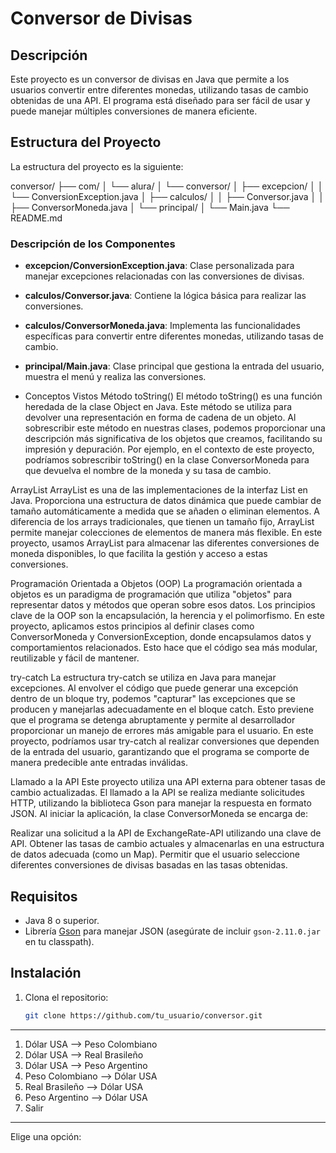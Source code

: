 # Conversor de Divisas

## Descripción
Este proyecto es un conversor de divisas en Java que permite a los usuarios convertir entre diferentes monedas, utilizando tasas de cambio obtenidas de una API.
El programa está diseñado para ser fácil de usar y puede manejar múltiples conversiones de manera eficiente.

## Estructura del Proyecto
La estructura del proyecto es la siguiente:

conversor/
├── com/
│   └── alura/
│       └── conversor/
│           ├── excepcion/
│           │   └── ConversionException.java
│           ├── calculos/
│           │   ├── Conversor.java
│           │   ├── ConversorMoneda.java
│           └── principal/
│               └── Main.java
└── README.md


### Descripción de los Componentes
- **excepcion/ConversionException.java**: Clase personalizada para manejar excepciones relacionadas con las conversiones de divisas.
- **calculos/Conversor.java**: Contiene la lógica básica para realizar las conversiones.
- **calculos/ConversorMoneda.java**: Implementa las funcionalidades específicas para convertir entre diferentes monedas, utilizando tasas de cambio.
- **principal/Main.java**: Clase principal que gestiona la entrada del usuario, muestra el menú y realiza las conversiones.

- Conceptos Vistos
Método toString()
El método toString() es una función heredada de la clase Object en Java. Este método se utiliza para devolver una representación en forma de cadena de un objeto.
Al sobrescribir este método en nuestras clases, podemos proporcionar una descripción más significativa de los objetos que creamos, facilitando su impresión y depuración. Por ejemplo,
en el contexto de este proyecto, podríamos sobrescribir toString() en la clase ConversorMoneda para que devuelva el nombre de la moneda y su tasa de cambio.

ArrayList
ArrayList es una de las implementaciones de la interfaz List en Java. Proporciona una estructura de datos dinámica que puede cambiar de tamaño automáticamente a
medida que se añaden o eliminan elementos. A diferencia de los arrays tradicionales, que tienen un tamaño fijo, ArrayList permite manejar colecciones de elementos
de manera más flexible. En este proyecto, usamos ArrayList para almacenar las diferentes conversiones de moneda disponibles, lo que facilita la gestión y acceso a estas conversiones.

Programación Orientada a Objetos (OOP)
La programación orientada a objetos es un paradigma de programación que utiliza "objetos" para representar datos y métodos que operan sobre esos datos. Los principios
clave de la OOP son la encapsulación, la herencia y el polimorfismo. En este proyecto, aplicamos estos principios al definir clases como ConversorMoneda y ConversionException,
donde encapsulamos datos y comportamientos relacionados. Esto hace que el código sea más modular, reutilizable y fácil de mantener.

try-catch
La estructura try-catch se utiliza en Java para manejar excepciones. Al envolver el código que puede generar una excepción dentro de un bloque try, podemos "capturar"
las excepciones que se producen y manejarlas adecuadamente en el bloque catch. Esto previene que el programa se detenga abruptamente y permite al desarrollador proporcionar
un manejo de errores más amigable para el usuario. En este proyecto, podríamos usar try-catch al realizar conversiones que dependen de la entrada del usuario, garantizando
que el programa se comporte de manera predecible ante entradas inválidas.

Llamado a la API
Este proyecto utiliza una API externa para obtener tasas de cambio actualizadas. El llamado a la API se realiza mediante solicitudes HTTP, utilizando la biblioteca Gson para manejar la respuesta en formato JSON. Al iniciar la aplicación, la clase ConversorMoneda se encarga de:

Realizar una solicitud a la API de ExchangeRate-API utilizando una clave de API.
Obtener las tasas de cambio actuales y almacenarlas en una estructura de datos adecuada (como un Map).
Permitir que el usuario seleccione diferentes conversiones de divisas basadas en las tasas obtenidas.

## Requisitos
- Java 8 o superior.
- Librería [Gson](https://github.com/google/gson) para manejar JSON (asegúrate de incluir `gson-2.11.0.jar` en tu classpath).

## Instalación
1. Clona el repositorio:
   ```bash
   git clone https://github.com/tu_usuario/conversor.git

 ***************************
1. Dólar USA --> Peso Colombiano
2. Dólar USA --> Real Brasileño
3. Dólar USA --> Peso Argentino
4. Peso Colombiano --> Dólar USA
5. Real Brasileño --> Dólar USA
6. Peso Argentino --> Dólar USA
7. Salir
***************************
Elige una opción: 
